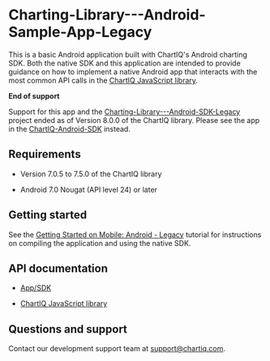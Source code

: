 # Charting-Library---Android-Sample-App-Legacy

This is a basic Android application built with ChartIQ's Android charting SDK. Both the native SDK and this application are intended to provide guidance on how to implement a native Android app that interacts with the most common API calls in the [ChartIQ JavaScript library](https://documentation.chartiq.com).

**End of support**

Support for this app and the [Charting-Library---Android-SDK-Legacy](https://github.com/ChartIQ/Charting-Library---Android-SDK-Legacy) project ended as of Version 8.0.0 of the ChartIQ library. Please see the app in the [ChartIQ-Android-SDK](https://github.com/ChartIQ/ChartIQ-Android-SDK) instead.

## Requirements

- Version 7.0.5 to 7.5.0 of the ChartIQ library

- Android 7.0 Nougat (API level 24) or later

## Getting started

See the [Getting Started on Mobile: Android - Legacy](https://documentation.chartiq.com/tutorial-Starting%20on%20Android%20-%20Legacy.html) tutorial for instructions on compiling the application and using the native SDK.

## API documentation

- [App/SDK](https://documentation.chartiq.com/chartiq.legacy.mobile/docs.html)

- [ChartIQ JavaScript library](https://documentation.chartiq.com)

## Questions and support

Contact our development support team at <support@chartiq.com>.
